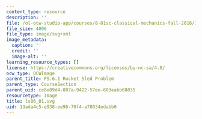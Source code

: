 ```yaml
---
content_type: resource
description: ''
file: /ol-ocw-studio-app/courses/8-01sc-classical-mechanics-fall-2016/13ada4c5e938ee9670f4a78034edabb0_ls06_01.svg
file_size: 4096
file_type: image/svg+xml
image_metadata:
  caption: ''
  credit: ''
  image-alt: ''
learning_resource_types: []
license: https://creativecommons.org/licenses/by-nc-sa/4.0/
ocw_type: OCWImage
parent_title: PS.6.1 Rocket Sled Problem
parent_type: CourseSection
parent_uid: ce8e09d4-807a-9422-57ee-603eabb68035
resourcetype: Image
title: ls06_01.svg
uid: 13ada4c5-e938-ee96-70f4-a78034edabb0
---
```

